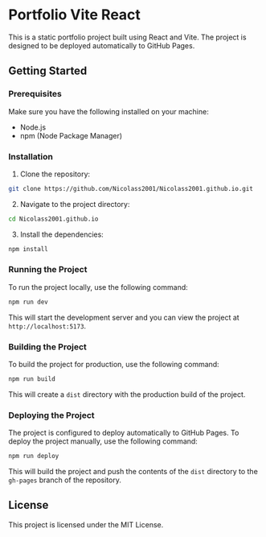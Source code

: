 # Portfolio Vite React

This is a static portfolio project built using React and Vite. The project is designed to be deployed automatically to GitHub Pages.

## Getting Started

### Prerequisites

Make sure you have the following installed on your machine:

- Node.js
- npm (Node Package Manager)

### Installation

1. Clone the repository:

```sh
git clone https://github.com/Nicolass2001/Nicolass2001.github.io.git
```

2. Navigate to the project directory:

```sh
cd Nicolass2001.github.io
```

3. Install the dependencies:

```sh
npm install
```

### Running the Project

To run the project locally, use the following command:

```sh
npm run dev
```

This will start the development server and you can view the project at `http://localhost:5173`.

### Building the Project

To build the project for production, use the following command:

```sh
npm run build
```

This will create a `dist` directory with the production build of the project.

### Deploying the Project

The project is configured to deploy automatically to GitHub Pages. To deploy the project manually, use the following command:

```sh
npm run deploy
```

This will build the project and push the contents of the `dist` directory to the `gh-pages` branch of the repository.

## License

This project is licensed under the MIT License.
